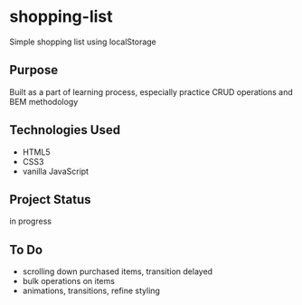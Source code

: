 # shopping-list

Simple shopping list using localStorage

## Purpose

Built as a part of learning process, especially practice CRUD operations and BEM methodology

## Technologies Used

- HTML5
- CSS3
- vanilla JavaScript

## Project Status

in progress

## To Do

- scrolling down purchased items, transition delayed
- bulk operations on items
- animations, transitions, refine styling
